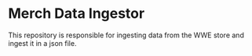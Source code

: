 # Merch Data Ingestor

This repository is responsible for ingesting data from the WWE store and ingest it in a json file.

